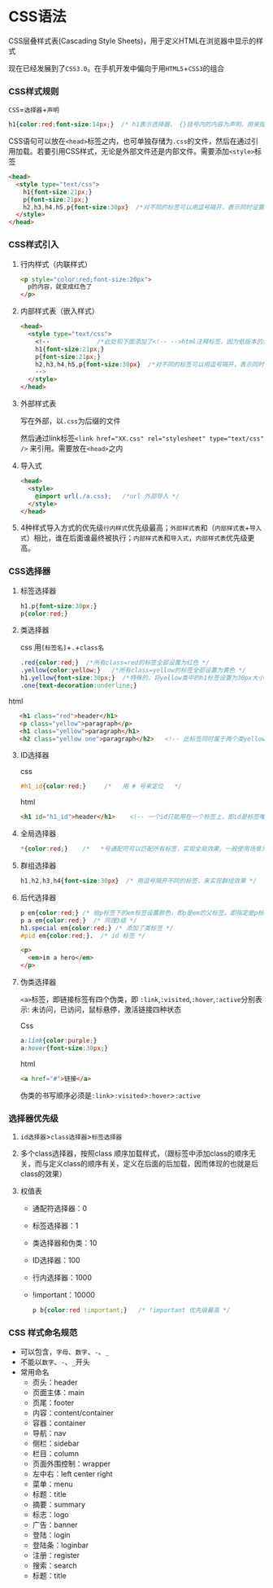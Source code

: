 # CSS语法

CSS层叠样式表(Cascading Style Sheets)，用于定义HTML在浏览器中显示的样式

现在已经发展到了``CSS3.0``。在手机开发中偏向于用``HTML5``+``CSS3``的组合



### CSS样式规则

``CSS``=``选择器``+``声明``

```css
h1{color:red;font-size:14px;}  /* h1表示选择器， {}括号内的内容为声明，用来指明选择器的样式*/
```

CSS语句可以放在``<head>``标签之内，也可单独存储为``.css``的文件，然后在通过引用加载。若要引用CSS样式，无论是外部文件还是内部文件。需要添加``<style>``标签

```html
<head>
  <style type="text/css">
    h1{font-size:21px;}
    p{font-size:21px;}
    h2,h3,h4,h5,p{font-size:30px}  /*对不同的标签可以用逗号隔开，表示同时设置这些标签*/
  </style>
</head>
```

### CSS样式引入

1. 行内样式（内联样式）

   ```html
   <p style="color:red;font-size:20px">
     p的内容，就变成红色了
   </p>
   ```

2. 内部样式表（嵌入样式）

   ```html
   <head>
     <style type="text/css">
       <!--             /*此处和下面添加了<!-- -->html注释标签，因为低版本的浏览器可能不识别<style>标签，因而可能会把<style>标签的内容显示出来，添加了html注释标签则会注释掉其中的内容，而高版本可以解析*/
       h1{font-size:21px;}
       p{font-size:21px;}
       h2,h3,h4,h5,p{font-size:30px}  /*对不同的标签可以用逗号隔开，表示同时设置这些标签*/
       -->
     </style>
   </head>
   ```

3. 外部样式表

   写在外部，以``.css``为后缀的文件

   然后通过link标签``<link href="XX.css" rel="stylesheet" type="text/css" />`` 来引用。需要放在``<head>``之内

4. 导入式

   ```html
   <head>
     <style>
       @import url(./a.css);   /*url 外部导入 */
     </style>
   </head>
   ```

5. 4种样式导入方式的优先级``行内样式``优先级最高；``外部样式表``和（``内部样式表``+``导入式``）相比，谁在后面谁最终被执行；``内部样式表``和``导入式``，``内部样式表``优先级更高。

### CSS选择器

1. 标签选择器

   ```css
   h1,p{font-size:30px;}
   p{color:red;}
   ```

2. 类选择器

   css 用``[标签名]``+``.``+``class名``

   ```css
   .red{color:red;}  /*所有class=red的标签全部设置为红色 */
   .yellow{color:yellow;}   /*所有class=yellow的标签全部设置为黄色 */
   h1.yellow{font-size:30px;}  /*特殊的，将yellow类中的h1标签设置为30px大小的字体 */ 
   .one{text-decoration:underline;}
   ```
   
html
   
```html
   <h1 class="red">header</h1>
   <p class="yellow">paragraph</p>
   <h1 class="yellow">paragraph</h1>
   <h2 class="yellow one">paragraph</h2>   <!-- 此标签同时属于两个类yellow 和 one ； 不同类用空格隔开 --> 
   ```
   
3. ID选择器

   css

   ```css
   #h1_id{color:red;}     /*   用 # 号来定位   */
   ```

   html

   ```html
   <h1 id="h1_id">header</h1>    <!-- 一个id只能用在一个标签上，即id是标签唯一的. -->
   ```

4. 全局选择器

   ```css
   *{color:red;}    /*   *号通配符可以匹配所有标签，实现全局效果。一般使用场景为，在一开始将所有的样式边距删除*/
   ```

5. 群组选择器

   ```css
   h1,h2,h3,h4{font-size:30px}  /* 用逗号隔开不同的标签，来实现群组效果 */
   ```

6. 后代选择器 

   ```css
   p em{color:red;} /* 给p标签下的em标签设置颜色，即p是em的父标签。即指定是p标签下的em标签 */
   p a em{color:red;}  /* 同理3级 */
   h1.special em{color:red;} /* 添加了类标签 */
   #pid em{color:red;}.  /* id 标签 */
   ```

   ```html
   <p>
     <em>im a hero</em>
   </p>
   ```

7. 伪类选择器

   ``<a>``标签，即链接标签有四个伪类，即 ``:link``,``:visited``,``:hover``,``:active``分别表示: 未访问，已访问，鼠标悬停，激活链接四种状态 

   Css

   ```css
   a:link{color:purple;}
   a:hover{font-size:30px;}
   ```

   html

   ```html
   <a href="#">链接</a>
   ```

   伪类的书写顺序必须是``:link``>``:visited``>``:hover``>``:active``

### 选择器优先级

1. ``id选择器``>``class选择器``>``标签选择器``

2. 多个class选择器，按照class 顺序加载样式，（跟标签中添加class的顺序无关，而与定义class的顺序有关，定义在后面的后加载，因而体现的也就是后class的效果）

3. 权值表

   - 通配符选择器：0

   - 标签选择器：1

   - 类选择器和伪类：10

   - ID选择器：100

   - 行内选择器：1000 

   - !important：10000

     ```css
     p b{color:red !important;}   /* !important 优先级最高 */
     ```

### CSS 样式命名规范

- 可以包含，``字母``、``数字``、``-``、``_``
- 不能以``数字``、``-``、``_``开头
- 常用命名
  - 页头：header
  - 页面主体：main
  - 页尾：footer
  - 内容：content/container
  - 容器：container
  - 导航：nav
  - 侧栏：sidebar
  - 栏目：column
  - 页面外围控制：wrapper
  - 左中右：left center right
  - 菜单：menu
  - 标题：title
  - 摘要：summary
  - 标志：logo
  - 广告：banner
  - 登陆：login
  - 登陆条：loginbar
  - 注册：register
  - 搜索：search
  - 标题：title